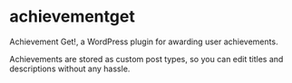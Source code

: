 # achievementget
Achievement Get!, a WordPress plugin for awarding user achievements.

Achievements are stored as custom post types, so you can edit titles
and descriptions without any hassle.